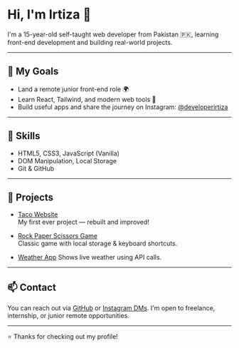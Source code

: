 # Hi, I'm Irtiza 👋

I'm a 15-year-old self-taught web developer from Pakistan 🇵🇰, learning front-end development and building real-world projects.

---

## 🚀 My Goals

- Land a remote junior front-end role 🌍
- Learn React, Tailwind, and modern web tools 🔧
- Build useful apps and share the journey on Instagram: [@developerirtiza](https://instagram.com/developerirtiza)

---

## 🧠 Skills

- HTML5, CSS3, JavaScript (Vanilla)
- DOM Manipulation, Local Storage
- Git & GitHub

---

## 📂 Projects

- [Taco Website](https://github.com/developerirtiza/taco-shop)  
  My first ever project — rebuilt and improved!
  
- [Rock Paper Scissors Game](https://github.com/developerirtiza/rock-paper-scissors-game)  
  Classic game with local storage & keyboard shortcuts.

- [Weather App]([https://github.com/your-link-here](https://github.com/developerirtiza/weather-app/tree/master))  
  Shows live weather using API calls.

---

## 📫 Contact

You can reach out via [GitHub](https://github.com/developerirtiza) or [Instagram DMs](https://instagram.com/developerirtiza). I'm open to freelance, internship, or junior remote opportunities.

---

⭐ Thanks for checking out my profile!
